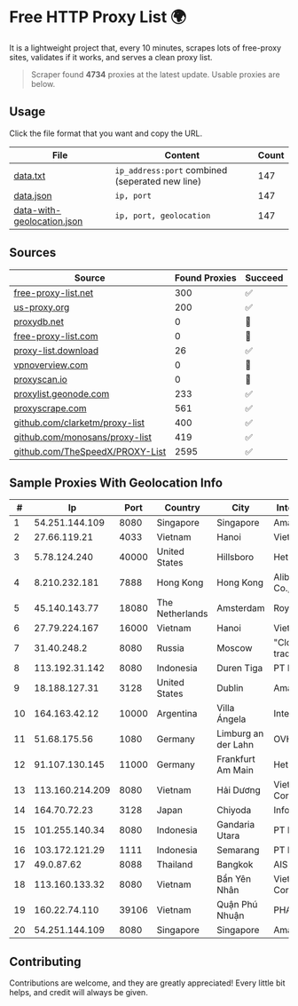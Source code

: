 
# Free HTTP Proxy List 🌍

It is a lightweight project that, every 10 minutes, scrapes lots of free-proxy sites, validates if it works, and serves a clean proxy list.


> Scraper found **4734** proxies at the latest update. Usable proxies are below.

## Usage

Click the file format that you want and copy the URL.


|File|Content|Count|
|----|-------|-----|
|[data.txt](https://raw.githubusercontent.com/themiralay/Proxy-List-World/master/data.txt)|`ip_address:port` combined (seperated new line)|147|
|[data.json](https://raw.githubusercontent.com/themiralay/Proxy-List-World/master/data.json)|`ip, port`|147|
|[data-with-geolocation.json](https://raw.githubusercontent.com/themiralay/Proxy-List-World/master/data-with-geolocation.json)|`ip, port, geolocation`|147|

## Sources

|Source|Found Proxies|Succeed|
|------|-------------|-------|
|[free-proxy-list.net](https://free-proxy-list.net)|300|✅|
|[us-proxy.org](https://www.us-proxy.org)|200|✅|
|[proxydb.net](http://proxydb.net)|0|🚫|
|[free-proxy-list.com](https://free-proxy-list.com/?page=&port=&type%5B%5D=http&type%5B%5D=https&up_time=0&search=Search)|0|🚫|
|[proxy-list.download](https://www.proxy-list.download/HTTP)|26|✅|
|[vpnoverview.com](https://vpnoverview.com/privacy/anonymous-browsing/free-proxy-servers)|0|🚫|
|[proxyscan.io](https://www.proxyscan.io)|0|🚫|
|[proxylist.geonode.com](https://proxylist.geonode.com/api/proxy-list?limit=300&page=1&sort_by=lastChecked&sort_type=desc&protocols=http,https)|233|✅|
|[proxyscrape.com](https://api.proxyscrape.com/v2/?request=displayproxies&protocol=http&timeout=10000&country=all&ssl=all&anonymity=all)|561|✅|
|[github.com/clarketm/proxy-list](https://raw.githubusercontent.com/clarketm/proxy-list/master/proxy-list-raw.txt)|400|✅|
|[github.com/monosans/proxy-list](https://raw.githubusercontent.com/monosans/proxy-list/main/proxies/http.txt)|419|✅|
|[github.com/TheSpeedX/PROXY-List](https://raw.githubusercontent.com/TheSpeedX/PROXY-List/master/http.txt)|2595|✅|


## Sample Proxies With Geolocation Info

|#|Ip|Port|Country|City|Internet Service Provider|
|-|--|----|-------|----|-------------------------|
|1|54.251.144.109|8080|Singapore|Singapore|Amazon.com, Inc.|
|2|27.66.119.21|4033|Vietnam|Hanoi|Viettel Group|
|3|5.78.124.240|40000|United States|Hillsboro|Hetzner Online GmbH|
|4|8.210.232.181|7888|Hong Kong|Hong Kong|Alibaba (US) Technology Co., Ltd.|
|5|45.140.143.77|18080|The Netherlands|Amsterdam|RoyaleHosting BV|
|6|27.79.224.167|16000|Vietnam|Hanoi|Viettel Corporation|
|7|31.40.248.2|8080|Russia|Moscow|"Cloud Technologies" LLC trading as Cloud.ru|
|8|113.192.31.142|8080|Indonesia|Duren Tiga|PT Indo Telemedia Solusi|
|9|18.188.127.31|3128|United States|Dublin|Amazon.com, Inc.|
|10|164.163.42.12|10000|Argentina|Villa Ángela|Interret Villa Angela SRL|
|11|51.68.175.56|1080|Germany|Limburg an der Lahn|OVH SAS|
|12|91.107.130.145|11000|Germany|Frankfurt Am Main|Hetzner Online AG|
|13|113.160.214.209|8080|Vietnam|Hải Dương|VietNam Post and Telecom Corporation|
|14|164.70.72.23|3128|Japan|Chiyoda|InfoSphere|
|15|101.255.140.34|8080|Indonesia|Gandaria Utara|PT Remala Abadi|
|16|103.172.121.29|1111|Indonesia|Semarang|PT Digital Akses Nusantara|
|17|49.0.87.62|8088|Thailand|Bangkok|AIS-Fibre|
|18|113.160.133.32|8080|Vietnam|Bẩn Yên Nhân|VietNam Post and Telecom Corporation|
|19|160.22.74.110|39106|Vietnam|Quận Phú Nhuận|PHANHUUBAOSOLUTIONS|
|20|54.251.144.109|8080|Singapore|Singapore|Amazon.com, Inc.|



## Contributing

Contributions are welcome, and they are greatly appreciated! Every
little bit helps, and credit will always be given.

